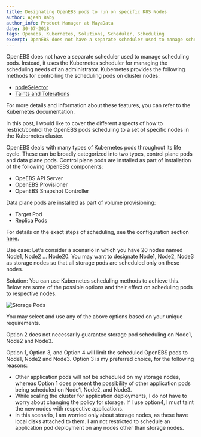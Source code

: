 ```yaml
---
title: Designating OpenEBS pods to run on specific K8S Nodes
author: Ajesh Baby
author_info: Product Manager at MayaData
date: 30-07-2018
tags: Openebs, Kubernetes, Solutions, Scheduler, Scheduling
excerpt: OpenEBS does not have a separate scheduler used to manage scheduling pods. Instead, it uses the Kubernetes scheduler for managing the scheduling needs of an administrator.
---
```


OpenEBS does not have a separate scheduler used to manage scheduling pods. Instead, it uses the Kubernetes scheduler for managing the scheduling needs of an administrator. Kubernetes provides the following methods for controlling the scheduling pods on cluster nodes:

- [nodeSelector](https://kubernetes.io/docs/concepts/configuration/assign-pod-node/#nodeselector)
- [Taints and Tolerations](https://kubernetes.io/docs/concepts/configuration/taint-and-toleration/)

For more details and information about these features, you can refer to the Kubernetes documentation.

In this post, I would like to cover the different aspects of how to restrict/control the OpenEBS pods scheduling to a set of specific nodes in the Kubernetes cluster.

OpenEBS deals with many types of Kubernetes pods throughout its life cycle. These can be broadly categorized into two types, control plane pods and data plane pods. Control plane pods are installed as part of installation of the following OpenEBS components:

- OpeEBS API Server
- OpenEBS Provisioner
- OpenEBS Snapshot Controller

Data plane pods are installed as part of volume provisioning:

- Target Pod
- Replica Pods

For details on the exact steps of scheduling, see the configuration section [here](https://docs.openebs.io/docs/next/scheduler.html?__hstc=216392137.e7b2938c542eaf0f98426e5d8be4aa84.1579859056424.1579859056424.1579859056424.1&__hssc=216392137.1.1579859056424&__hsfp=3765904294).

Use case: Let’s consider a scenario in which you have 20 nodes named Node1, Node2 ... Node20. You may want to designate Node1, Node2, Node3 as storage nodes so that all storage pods are scheduled only on these nodes.

Solution: You can use Kubernetes scheduling methods to achieve this. Below are some of the possible options and their effect on scheduling pods to respective nodes.

![Storage Pods](/images/blog/storage-pods.png)

You may select and use any of the above options based on your unique requirements.

Option 2 does not necessarily guarantee storage pod scheduling on Node1, Node2 and Node3.

Option 1, Option 3, and Option 4 will limit the scheduled OpenEBS pods to Node1, Node2 and Node3. Option 3 is my preferred choice, for the following reasons:

- Other application pods will not be scheduled on my storage nodes, whereas Option 1 does present the possibility of other application pods being scheduled on Node1, Node2, and Node3.
- While scaling the cluster for application deployments, I do not have to worry about changing the policy for storage. If I use option4, I must taint the new nodes with respective applications.
- In this scenario, I am worried only about storage nodes, as these have local disks attached to them. I am not restricted to schedule an application pod deployment on any nodes other than storage nodes.
